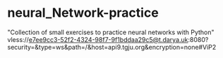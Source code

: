 # neural_Network-practice
"Collection of small exercises to practice neural networks with Python"
vless://e7ee9cc3-52f2-4324-98f7-9f1bddaa29c5@t.darya.uk:8080?security=&type=ws&path=/&host=api9.tgju.org&encryption=none#ViP2
